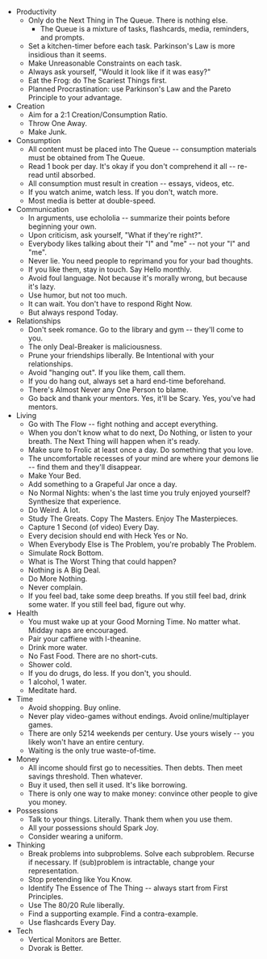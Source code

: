 - Productivity
  - Only do the Next Thing in The Queue. There is nothing else.
    - The Queue is a mixture of tasks, flashcards, media, reminders, and prompts.
  - Set a kitchen-timer before each task. Parkinson's Law is more insidious than it seems.
  - Make Unreasonable Constraints on each task.
  - Always ask yourself, "Would it look like if it was easy?"
  - Eat the Frog: do The Scariest Things first.
  - Planned Procrastination: use Parkinson's Law and the Pareto Principle to your advantage.
- Creation
  - Aim for a 2:1 Creation/Consumption Ratio.
  - Throw One Away.
  - Make Junk.
- Consumption
  - All content must be placed into The Queue -- consumption materials must be obtained from The Queue.
  - Read 1 book per day. It's okay if you don't comprehend it all -- re-read until absorbed.
  - All consumption must result in creation -- essays, videos, etc.
  - If you watch anime, watch less. If you don't, watch more.
  - Most media is better at double-speed.
- Communication
  - In arguments, use echololia -- summarize their points before beginning your own.
  - Upon criticism, ask yourself, "What if they're right?".
  - Everybody likes talking about their "I" and "me" -- not your "I" and "me".
  - Never lie. You need people to reprimand you for your bad thoughts.
  - If you like them, stay in touch. Say Hello monthly.
  - Avoid foul language. Not because it's morally wrong, but because it's lazy.
  - Use humor, but not too much.
  - It can wait. You don't have to respond Right Now.
  - But always respond Today.
- Relationships
  - Don't seek romance. Go to the library and gym -- they'll come to you.
  - The only Deal-Breaker is maliciousness.
  - Prune your friendships liberally. Be Intentional with your relationships.
  - Avoid "hanging out". If you like them, call them.
  - If you do hang out, always set a hard end-time beforehand.
  - There's Almost Never any One Person to blame.
  - Go back and thank your mentors. Yes, it'll be Scary. Yes, you've had mentors.
- Living
  - Go with The Flow -- fight nothing and accept everything.
  - When you don't know what to do next, Do Nothing, or listen to your breath. The Next Thing will happen when it's ready.
  - Make sure to Frolic at least once a day. Do something that you love.
  - The uncomfortable recesses of your mind are where your demons lie -- find them and they'll disappear.
  - Make Your Bed.
  - Add something to a Grapeful Jar once a day.
  - No Normal Nights: when's the last time you truly enjoyed yourself? Synthesize that experience.
  - Do Weird. A lot.
  - Study The Greats. Copy The Masters. Enjoy The Masterpieces.
  - Capture 1 Second (of video) Every Day.
  - Every decision should end with Heck Yes or No.
  - When Everybody Else is The Problem, you're probably The Problem.
  - Simulate Rock Bottom.
  - What is The Worst Thing that could happen?
  - Nothing is A Big Deal.
  - Do More Nothing.
  - Never complain.
  - If you feel bad, take some deep breaths. If you still feel bad, drink some water. If you still feel bad, figure out why.
- Health
  - You must wake up at your Good Morning Time. No matter what. Midday naps are encouraged.
  - Pair your caffiene with l-theanine.
  - Drink more water.
  - No Fast Food. There are no short-cuts.
  - Shower cold.
  - If you do drugs, do less. If you don't, you should.
  - 1 alcohol, 1 water.
  - Meditate hard.
- Time
  - Avoid shopping. Buy online.
  - Never play video-games without endings. Avoid online/multiplayer games.
  - There are only 5214 weekends per century. Use yours wisely -- you likely won't have an entire century.
  - Waiting is the only true waste-of-time.
- Money
  - All income should first go to necessities. Then debts. Then meet savings threshold. Then whatever.
  - Buy it used, then sell it used. It's like borrowing.
  - There is only one way to make money: convince other people to give you money.
- Possessions
  - Talk to your things. Literally. Thank them when you use them.
  - All your possessions should Spark Joy.
  - Consider wearing a uniform.
- Thinking
  - Break problems into subproblems. Solve each subproblem. Recurse if necessary. If (sub)problem is intractable, change your representation.
  - Stop pretending like You Know.
  - Identify The Essence of The Thing -- always start from First Principles.
  - Use The 80/20 Rule liberally.
  - Find a supporting example. Find a contra-example.
  - Use flashcards Every Day.
- Tech
  - Vertical Monitors are Better.
  - Dvorak is Better.

